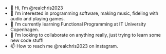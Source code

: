 - 👋 Hi, I’m @realchris2023
- 👀 I’m interested in programming software, making music, fideling with audio and playing games.
- 🌱 I’m currently learning Functional Programming at IT University Copenhagen.
- 💞️ I’m looking to collaborate on anything really, just trying to learn some new code stuff!
- 📫 How to reach me @realchris2023 on instagram.

<!---
realchris2023/realchris2023 is a ✨ special ✨ repository because its `README.md` (this file) appears on your GitHub profile.
You can click the Preview link to take a look at your changes.
--->
